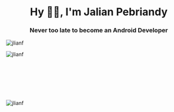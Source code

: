 <h1 align="center">Hy 👋🏻, I'm Jalian Pebriandy</h1>
<h3 align="center">Never too late to become an Android Developer</h3>

<p align="left"> <img src="https://komarev.com/ghpvc/?username=jlianf&color=green" alt="jlianf" /> </p>

<p><img align="left" src="https://github-readme-stats.vercel.app/api/top-langs/?username=jlianf&layout=compact&theme=dracula&&hide_border=true" alt="jlianf" /></p>

<br/><br/><br/><br/><br/><br/><br/>

<p><img align="left" src="https://github-readme-stats.vercel.app/api?username=jlianf&show_icons=true&theme=dracula&&hide_border=true" alt="jlianf" /></p>
